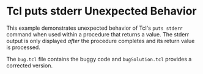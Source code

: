 # Tcl puts stderr Unexpected Behavior
This example demonstrates unexpected behavior of Tcl's `puts stderr` command when used within a procedure that returns a value. The stderr output is only displayed *after* the procedure completes and its return value is processed.

The `bug.tcl` file contains the buggy code and `bugSolution.tcl` provides a corrected version.